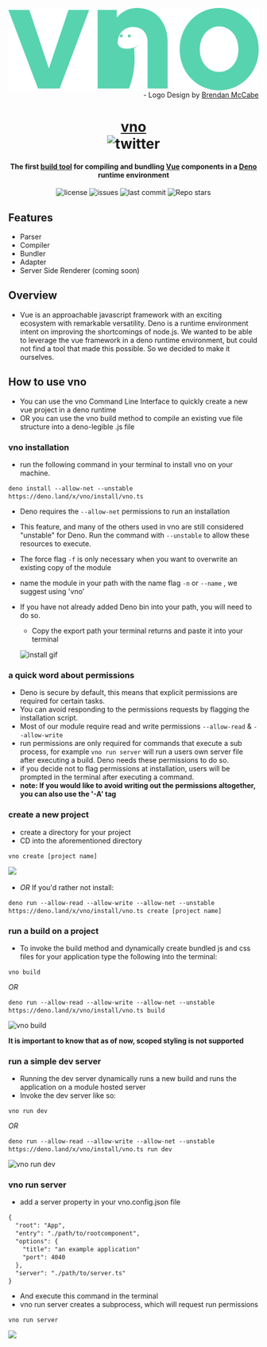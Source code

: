 <img src="./assets/vnologo.svg"
     alt="vno logo"
     style="float: left; margin-right: 10px;" />

<p align='right'> - Logo Design by <a href='https://www.behance.net/bmccabe'>Brendan McCabe</a></p>
<h1 align="center">
	<a href='https://www.vno.land'>vno</a> <br/>
	<img alt="twitter" src="https://img.shields.io/twitter/follow/vno_land?label=%40vno_land&logoColor=%2357d3af&style=social"></h1>
	<h4 align='center'> The first <a href='https://deno.land/x/vno'>build tool</a> for compiling and bundling <a href='https://github.com/vuejs'>Vue</a> components in a <a href='https://github.com/denoland'>Deno</a> runtime environment</h4>

<p align="center">
  <img alt="license" src="https://img.shields.io/github/license/oslabs-beta/vno?color=%2357d3af">
  <img alt="issues" src="https://img.shields.io/github/issues-raw/oslabs-beta/vno?color=yellow">
  <img alt="last commit" src="https://img.shields.io/github/last-commit/oslabs-beta/vno?color=%2357d3af">
  <img alt="Repo stars" src="https://img.shields.io/github/stars/oslabs-beta/vno?logoColor=%2334495e&style=social"> 
</p>

## Features

- Parser
- Compiler
- Bundler
- Adapter
- Server Side Renderer (coming soon)

## Overview

- Vue is an approachable javascript framework with an exciting ecosystem with remarkable versatility. Deno is a runtime environment intent on improving the shortcomings of node.js. We wanted to be able to leverage the vue framework in a deno runtime environment, but could not find a tool that made this possible. So we decided to make it ourselves.

## How to use vno

- You can use the vno Command Line Interface to quickly create a new vue project in a deno runtime
- OR you can use the vno build method to compile an existing vue file structure into a deno-legible .js file

### vno installation

- run the following command in your terminal to install vno on your machine.

```
deno install --allow-net --unstable https://deno.land/x/vno/install/vno.ts
```

- Deno requires the `--allow-net` permissions to run an installation
- This feature, and many of the others used in vno are still considered "unstable" for Deno. Run the command with `--unstable` to allow these resources to execute.
- The force flag `-f` is only necessary when you want to overwrite an existing copy of the module
- name the module in your path with the name flag `-n` or `--name` , we suggest using 'vno'
- If you have not already added Deno bin into your path, you will need to do so.

  - Copy the export path your terminal returns and paste it into your terminal

  ![install gif](https://media.giphy.com/media/LVokebNuReGJuwU13R/giphy.gif)

### a quick word about permissions

- Deno is secure by default, this means that explicit permissions are required for certain tasks.
- You can avoid responding to the permissions requests by flagging the installation script.
- Most of our module require read and write permissions `--allow-read` & `--allow-write`
- run permissions are only required for commands that execute a sub process, for example `vno run server` will run a users own server file after executing a build. Deno needs these permissions to do so.
- if you decide not to flag permissions at installation, users will be prompted in the terminal after executing a command.
- **note: If you would like to avoid writing out the permissions altogether, you can also use the '-A' tag**

### create a new project

- create a directory for your project
- CD into the aforementioned directory

```
vno create [project name]
```

![](https://i.ibb.co/Fw5Sp7n/vno-create.gif)

- _OR_ If you'd rather not install:

```
deno run --allow-read --allow-write --allow-net --unstable https://deno.land/x/vno/install/vno.ts create [project name]
```

### run a build on a project

- To invoke the build method and dynamically create bundled js and css files for your application type the following into the terminal:

```
vno build
```

_OR_

```
deno run --allow-read --allow-write --allow-net --unstable https://deno.land/x/vno/install/vno.ts build
```

![vno build](https://i.ibb.co/jgRFXvc/vno-build.gif)

**It is important to know that as of now, scoped styling is not supported**

### run a simple dev server

- Running the dev server dynamically runs a new build and runs the application on a module hosted server
- Invoke the dev server like so:

```
vno run dev
```

_OR_

```
deno run --allow-read --allow-write --allow-net --unstable https://deno.land/x/vno/install/vno.ts run dev
```

![vno run dev](https://i.ibb.co/RckD0Tm/vno-run-dev.gif)

### vno run server

- add a server property in your vno.config.json file

```
{
  "root": "App",
  "entry": "./path/to/rootcomponent",
  "options": {
    "title": "an example application"
    "port": 4040
  },
  "server": "./path/to/server.ts"
}
```

- And execute this command in the terminal
- vno run server creates a subprocess, which will request run permissions

```
vno run server
```

![](https://i.ibb.co/xFZPM1L/vno-run-server.gif)
